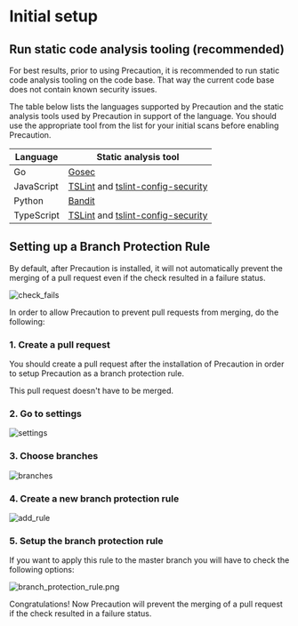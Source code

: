 <!--
    Copyright 2019 VMware, Inc.
    SPDX-License-Identifier: BSD-2-Clause
-->

# Initial setup

## Run static code analysis tooling (recommended)

For best results, prior to using Precaution, it is recommended to run static code analysis tooling on the code base. That way the current code base does not contain known security issues.

The table below lists the languages supported by Precaution and the static analysis tools used by Precaution in support of the language. You should use the appropriate tool from the list for your initial scans before enabling Precaution.

| Language | Static analysis tool |
|---|---|
| Go | [Gosec](https://github.com/securego/gosec) |
| JavaScript | [TSLint](https://github.com/palantir/tslint) and [tslint-config-security](https://github.com/webschik/tslint-config-security) |
| Python | [Bandit](https://github.com/PyCQA/bandit) |
| TypeScript | [TSLint](https://github.com/palantir/tslint) and [tslint-config-security](https://github.com/webschik/tslint-config-security) |

## Setting up a Branch Protection Rule

By default, after Precaution is installed, it will not automatically prevent the merging of a pull request even if the check resulted in a failure status. 

![check_fails](./images/check_fails.png)


In order to allow Precaution to prevent pull requests from merging, do the following:

### 1. Create a pull request

You should create a pull request after the installation of Precaution in order to setup Precaution as a branch protection rule.

This pull request doesn't have to be merged.

### 2. Go to settings

![settings](./images/settings.png)


### 3. Choose branches

![branches](./images/branches.png)


### 4. Create a new branch protection rule 

![add_rule](./images/add_rule.png)


### 5. Setup the branch protection rule 

If you want to apply this rule to the master branch you will have to check the following options:

![branch_protection_rule.png](./images/branch_protection_rule.png)



Congratulations! Now Precaution will prevent the merging of a pull request if the check resulted in a failure status.
